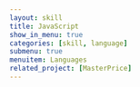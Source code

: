 ```yaml
---
layout: skill
title: JavaScript
show_in_menu: true
categories: [skill, language]
submenu: true
menuitem: Languages
related_project: [MasterPrice]
---
```

